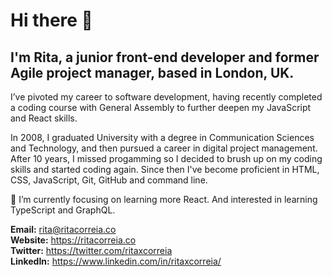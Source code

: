 # Hi there 👋
## I'm Rita, a junior front-end developer and former Agile project manager, based in London, UK.

I’ve pivoted my career to software development, having recently completed a coding course with General Assembly to further deepen my JavaScript and React skills.

In 2008, I graduated University with a degree in Communication Sciences and Technology, and then pursued a career in digital project management. After 10 years, I missed progamming so I decided to brush up on my coding skills and started coding again. Since then I've become proficient in HTML, CSS, JavaScript, Git, GitHub and command line.

🌱 I’m currently focusing on learning more React. And interested in learning TypeScript and GraphQL.

**Email:** rita@ritacorreia.co  
**Website:** https://ritacorreia.co  
**Twitter:** https://twitter.com/ritaxcorreia  
**LinkedIn:** https://www.linkedin.com/in/ritaxcorreia/
